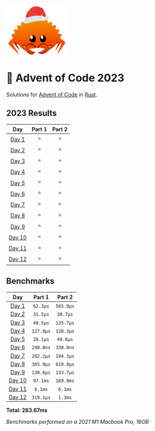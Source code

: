<img src="./.assets/christmas_ferris.png" width="164">

# 🎄 Advent of Code 2023

Solutions for [Advent of Code](https://adventofcode.com/) in [Rust](https://www.rust-lang.org/).

<!--- advent_readme_stars table --->
## 2023 Results

| Day | Part 1 | Part 2 |
| :---: | :---: | :---: |
| [Day 1](https://adventofcode.com/2023/day/1) | ⭐ | ⭐ |
| [Day 2](https://adventofcode.com/2023/day/2) | ⭐ | ⭐ |
| [Day 3](https://adventofcode.com/2023/day/3) | ⭐ | ⭐ |
| [Day 4](https://adventofcode.com/2023/day/4) | ⭐ | ⭐ |
| [Day 5](https://adventofcode.com/2023/day/5) | ⭐ | ⭐ |
| [Day 6](https://adventofcode.com/2023/day/6) | ⭐ | ⭐ |
| [Day 7](https://adventofcode.com/2023/day/7) | ⭐ | ⭐ |
| [Day 8](https://adventofcode.com/2023/day/8) | ⭐ | ⭐ |
| [Day 9](https://adventofcode.com/2023/day/9) | ⭐ | ⭐ |
| [Day 10](https://adventofcode.com/2023/day/10) | ⭐ | ⭐ |
| [Day 11](https://adventofcode.com/2023/day/11) | ⭐ | ⭐ |
| [Day 12](https://adventofcode.com/2023/day/12) | ⭐ | ⭐ |
<!--- advent_readme_stars table --->

<!--- benchmarking table --->
## Benchmarks

| Day | Part 1 | Part 2 |
| :---: | :---: | :---:  |
| [Day 1](./src/bin/01.rs) | `62.3µs` | `565.9µs` |
| [Day 2](./src/bin/02.rs) | `31.5µs` | `30.7µs` |
| [Day 3](./src/bin/03.rs) | `48.5µs` | `135.7µs` |
| [Day 4](./src/bin/04.rs) | `127.8µs` | `128.3µs` |
| [Day 5](./src/bin/05.rs) | `28.1µs` | `49.6µs` |
| [Day 6](./src/bin/06.rs) | `290.0ns` | `338.0ns` |
| [Day 7](./src/bin/07.rs) | `202.2µs` | `194.3µs` |
| [Day 8](./src/bin/08.rs) | `365.9µs` | `619.9µs` |
| [Day 9](./src/bin/09.rs) | `130.6µs` | `133.7µs` |
| [Day 10](./src/bin/10.rs) | `97.1ms` | `169.9ms` |
| [Day 11](./src/bin/11.rs) | `6.1ms` | `6.1ms` |
| [Day 12](./src/bin/12.rs) | `319.1µs` | `1.3ms` |

**Total: 283.67ms**
<!--- benchmarking table --->
*Benchmarks performed on a 2021 M1 Macbook Pro, 16GB*
